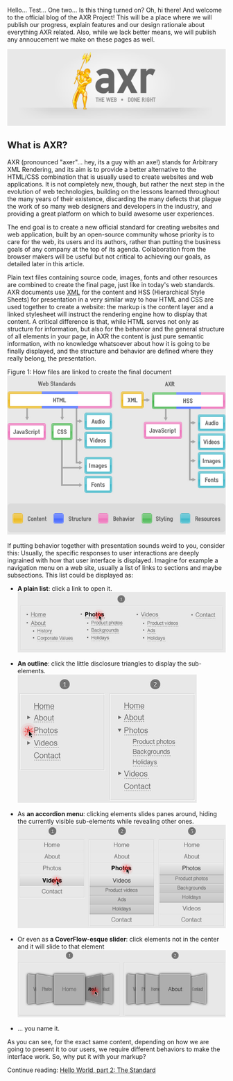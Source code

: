 Hello... Test... One two... Is this thing turned on? Oh, hi there! And welcome
to the official blog of the AXR Project! This will be a place where we will
publish our progress, explain features and our design rationale about everything
AXR related. Also, while we lack better means, we will publish any annoucement
we make on these pages as well.

<img alt="The Web - Done Right" src="post_001_logo.jpg" class="alignCenter" />

## What is AXR?
AXR (pronounced &quot;axer&quot;... hey, its a guy with an axe!) stands for
Arbitrary XML Rendering, and its aim is to provide a better alternative to the
HTML/CSS combination that is usually used to create websites and web
applications. It is not completely new, though, but rather the next step in the
evolution of web technologies, building on the lessons learned throughout the
many years of their existence, discarding the many defects that plague the work
of so many web designers and developers in the industry, and providing a great
platform on which to build awesome user experiences.

<!--more-->

The end goal is to create a new official standard for creating websites and web
application, built by an open-source community whose priority is to care for the
web, its users and its authors, rather than putting the business goals of any
company at the top of its agenda. Collaboration from the browser makers will be
useful but not critical to achieving our goals, as detailed later in this
article.

Plain text files containing source code, images, fonts and other resources are
combined to create the final page, just like in today&#39;s web standards. AXR
documents use [XML](http://en.wikipedia.org/wiki/Extensible_Markup_Language) for
the content and HSS (Hierarchical Style Sheets) for presentation in a very
similar way to how HTML and CSS are used together to create a website: the
markup is the content layer and a linked stylesheet will instruct the rendering
engine how to display that content. A critical difference is that, while HTML
serves not only as structure for information, but also for the behavior and the
general structure of all elements in your page, in AXR the content is just pure
semantic information, with no knowledge whatsoever about how it is going to be
finally displayed, and the structure and behavior are defined where they really
belong, the presentation.

Figure 1: How files are linked to create the final document
<img alt="This diagram shows how files are linked in Web Standards and in AXR" src="post_001_linking.jpg" class="alignCenter" />

If putting behavior together with presentation sounds weird to you, consider
this: Usually, the specific responses to user interactions are deeply ingrained
with how that user interface is displayed. Imagine for example a navigation menu
on a web site, usually a list of links to sections and maybe subsections. This
list could be displayed as:

- **A plain list**: click a link to open it.
  ![A simple list of links](post_001_link_list.jpg)

- **An outline**: click the little disclosure triangles to display the
  sub-elements.
  ![An outline view](post_001_outline.jpg)

- As **an accordion menu**: clicking elements slides panes around, hiding the
  currently visible sub-elements while revealing other ones.
  ![An accordion menu](post_001_accordion_menu.jpg)

- Or even as **a CoverFlow-esque slider**: click elements not in the center and
  it will slide to that element
  ![A CoverFlow-style menu](post_001_cover_flow.jpg)

- ... you name it.

As you can see, for the exact same content, depending on how we are going to
present it to our users, we require different behaviors to make the interface
work. So, why put it with your markup?

Continue reading: [Hello World, part 2: The Standard](/blog/2011/hello-world-part-2-the-standard)
